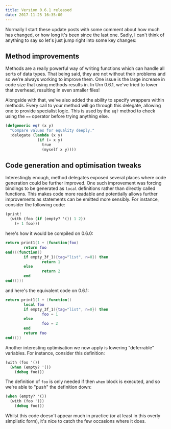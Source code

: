 ```yaml
---
title: Version 0.6.1 released
date: 2017-11-25 16:35:00
---
```


Normally I start these update posts with some comment about how much has changed, or how long it's been since the last
one. Sadly, I can't think of anything to say so let's just jump right into some key changes:

## Method improvements
Methods are a really powerful way of writing functions which can handle all sorts of data types. That being said, they
are not without their problems and so we're always working to improve them. One issue is the large increase in code size
that using methods results in. In Urn 0.6.1, we've tried to lower that overhead, resulting in even smaller files!

Alongside with that, we've also added the ability to specify wrappers within methods. Every call to your method will go
through this delegate, allowing one to provide specialist logic. This is used by the `eq?` method to check using the
`==` operator before trying anything else.

```cl
(defgeneric eq? (x y)
  "Compare values for equality deeply."
  :delegate (lambda (x y)
              (if (= x y)
                true
                (myself x y))))
```

## Code generation and optimisation tweaks
Interestingly enough, method delegates exposed several places where code generation could be further improved. One such
improvement was forcing bindings to be generated as `local` definitions rather than directly called functions. This
makes code more readable and potentially allows further improvements as statements can be emitted more sensibly. For
instance, consider the following code:

```cl
(print!
  (with (foo (if (empty? '()) 1 2))
    (+ 1 foo)))
```

here's how it would be compiled on 0.6.0:

```lua
return print1(1 + (function(foo)
        return foo
end)((function()
        if empty_3f_1({tag="list", n=0}) then
                return 1
        else
                return 2
        end
end)()))
```

and here's the equivalent code on 0.6.1:

```lua
return print1(1 + (function()
        local foo
        if empty_3f_1({tag="list", n=0}) then
                foo = 1
        else
                foo = 2
        end
        return foo
end)())
```

Another interesting optimisation we now apply is lowering "deferrable" variables. For instance, consider this
definition:

```cl
(with (foo '())
  (when (empty? '())
    (debug foo)))
```

The definition of `foo` is only needed if then `when` block is executed, and so we're able to "push" the definition
down:

```cl
(when (empty? '())
  (with (foo '())
    (debug foo)))
```

Whilst this code doesn't appear much in practice (or at least in this overly simplistic form), it's nice to catch the
few occasions where it does.

